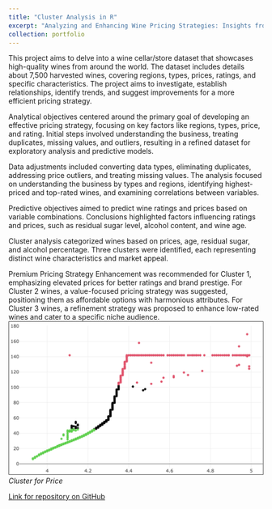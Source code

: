 ```yaml
---
title: "Cluster Analysis in R"
excerpt: "Analyzing and Enhancing Wine Pricing Strategies: Insights from Dataset Exploration and Predictive Modeling<br/><img src='/images/clusters.png'>"
collection: portfolio
---
```


This project aims to delve into a wine cellar/store dataset that showcases high-quality wines from around the world. The dataset includes details about 7,500 harvested wines, covering regions, types, prices, ratings, and specific characteristics. The project aims to investigate, establish relationships, identify trends, and suggest improvements for a more efficient pricing strategy.

Analytical objectives centered around the primary goal of developing an effective pricing strategy, focusing on key factors like regions, types, price, and rating. Initial steps involved understanding the business, treating duplicates, missing values, and outliers, resulting in a refined dataset for exploratory analysis and predictive models.

Data adjustments included converting data types, eliminating duplicates, addressing price outliers, and treating missing values. The analysis focused on understanding the business by types and regions, identifying highest-priced and top-rated wines, and examining correlations between variables.

Predictive objectives aimed to predict wine ratings and prices based on variable combinations. Conclusions highlighted factors influencing ratings and prices, such as residual sugar level, alcohol content, and wine age.

Cluster analysis categorized wines based on prices, age, residual sugar, and alcohol percentage. Three clusters were identified, each representing distinct wine characteristics and market appeal.

Premium Pricing Strategy Enhancement was recommended for Cluster 1, emphasizing elevated prices for better ratings and brand prestige. For Cluster 2 wines, a value-focused pricing strategy was suggested, positioning them as affordable options with harmonious attributes. For Cluster 3 wines, a refinement strategy was proposed to enhance low-rated wines and cater to a specific niche audience.
![clusterings](/images/clusterPR.png)
*Cluster for Price*

[Link for repository on GitHub](https://github.com/gjbellei/cluster-analysis-in-R-for-a-wine-cellar)


